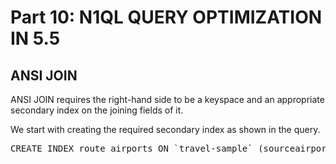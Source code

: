 # Part 10: N1QL QUERY OPTIMIZATION IN 5.5

## ANSI JOIN

ANSI JOIN requires the right-hand side to be a keyspace and an appropriate secondary index on the joining fields of it.

We start with creating the required secondary index as shown in the query.




<pre id="example">
CREATE INDEX route_airports ON `travel-sample` (sourceairport, destinationairport) WHERE type = "route"; 
</pre>
